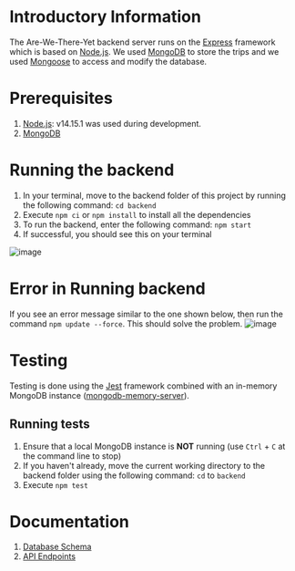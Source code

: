 # Introductory Information
The Are-We-There-Yet backend server runs on the [Express](https://expressjs.com/) framework which is based on [Node.js](https://nodejs.org/en/). We used [MongoDB](https://www.mongodb.com/) to store the trips and we used [Mongoose](https://mongoosejs.com/) to access and modify the database.

# Prerequisites
1. [Node.js](https://nodejs.org/en/): v14.15.1 was used during development.
2. [MongoDB](https://www.mongodb.com/)

# Running the backend
1. In your terminal, move to the backend folder of this project by running the following command: `cd backend`
2. Execute `npm ci` or `npm install` to install all the dependencies
3. To run the backend, enter the following command: `npm start`
4. If successful, you should see this on your terminal

![image](https://user-images.githubusercontent.com/55341679/117530190-eb25b300-b02f-11eb-9a25-ac369fad602f.png)

# Error in Running backend
If you see an error message similar to the one shown below, then run the command `npm update --force`. This should solve the problem.
![image](https://user-images.githubusercontent.com/55341679/117530319-946ca900-b030-11eb-993e-4d086abe1dfc.png)

# Testing
Testing is done using the [Jest](https://jestjs.io/) framework combined with an in-memory MongoDB instance ([mongodb-memory-server](https://github.com/nodkz/mongodb-memory-server)).

## Running tests
1. Ensure that a local MongoDB instance is **NOT** running (use `Ctrl` + `C` at the command line to stop)
2. If you haven't already, move the current working directory to the backend folder using the following command: `cd` to `backend`
3. Execute `npm test`

# Documentation
1. [Database Schema](https://github.com/PJhaveri02/Are-We-There-Yet/wiki/Database-Schema)
2. [API Endpoints](https://github.com/PJhaveri02/Are-We-There-Yet/wiki/API-Endpoints)
